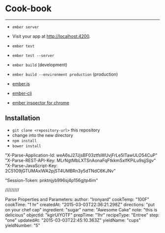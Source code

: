 # Cook-book



---------------------------------------------------------------------------------

* `ember server`
* Visit your app at [http://localhost:4200](http://localhost:4200).

* `ember test`
* `ember test --server`

* `ember build` (development)
* `ember build --environment production` (production)

* [ember.js](http://emberjs.com/)
* [ember-cli](http://www.ember-cli.com/)
* [ember inspector for chrome](https://chrome.google.com/webstore/detail/ember-inspector/bmdblncegkenkacieihfhpjfppoconhi)


## Installation

* `git clone <repository-url>` this repository
* change into the new directory
* `npm install`
* `bower install`


"X-Parse-Application-Id: weA6sJ27JjsBF03ztfsWUvjFrLe5ITawULO54CuP"
"X-Parse-REST-API-Key: MLrNgtMbLXTSnAonaFqFtkkmSxlfKPiLu9sjjSgv"
"X-Parse-JavaScript-Key: 2C51O9jGTUMAxlWA2pjST4UMBRn3y5dTNdC6KJNv"

"Session-Token: pnktnjyb996sj4p156gjtp4im"


/////////

Parse Properties and Parameters:
author: "Ironyard"
cookTemp: "100F"
cookTime: "1 hr"
createdAt: "2015-03-03T22:36:21.298Z"
directions: "put on your chef cap"
ingredient: "sugar"
name: "Awesome Cake"
note: "this is delicious"
objectId: "kgirUIYOTF"
prepTime: "1hr"
recipeType: "Entree"
step: "one"
updatedAt: "2015-03-03T22:45:10.363Z"
yieldName: "cups"
yieldNumber: "5"
